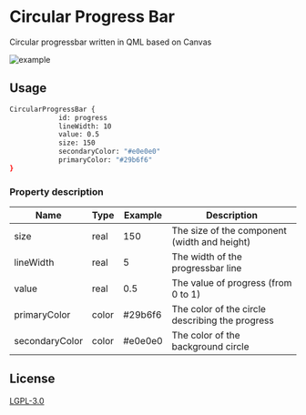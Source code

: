 # Circular Progress Bar
Circular progressbar written in QML based on Canvas

![example](https://i.imgur.com/XfZihLw.png)

## Usage

```sh
CircularProgressBar {
            id: progress
            lineWidth: 10
            value: 0.5
            size: 150
            secondaryColor: "#e0e0e0"
            primaryColor: "#29b6f6"
}
```

### Property description

| Name | Type | Example | Description |
| ------ | ------ | ------ | ------ | 
| size | real | 150 | The size of the component (width and height) |
| lineWidth | real | 5 | The width of the progressbar line |
| value | real | 0.5 | The value of progress (from 0 to 1) |
| primaryColor | color | #29b6f6 | The color of the circle describing the progress |
| secondaryColor | color | #e0e0e0 | The color of the background circle |


License
----
[LGPL-3.0](https://github.com/rafzby/circular-progressbar/blob/master/LICENSE)

